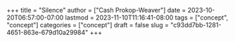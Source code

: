 +++
title = "Silence"
author = ["Cash Prokop-Weaver"]
date = 2023-10-20T06:57:00-07:00
lastmod = 2023-11-10T11:16:41-08:00
tags = ["concept", "concept"]
categories = ["concept"]
draft = false
slug = "c93dd7bb-1281-4651-863e-679d10a29984"
+++
